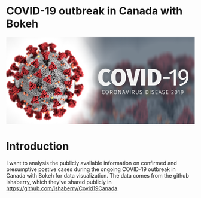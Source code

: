 # COVID-19 outbreak in Canada with Bokeh

![images](covid_19.png)

# Introduction
   I want to analysis the publicly available information on confirmed and presumptive postive cases during the ongoing COVID-19 outbreak in Canada with Bokeh for data visualization. The data comes from the github ishaberry, which they’ve shared publicly in https://github.com/ishaberry/Covid19Canada.

